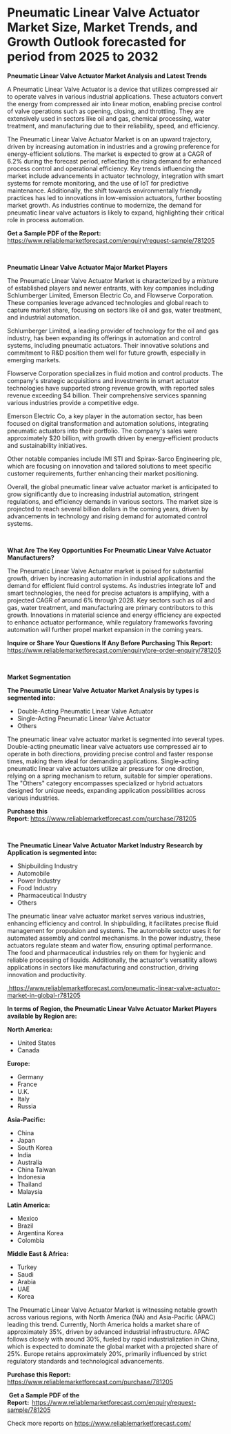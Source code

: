 <p><h1>Pneumatic Linear Valve Actuator Market Size, Market Trends, and Growth Outlook forecasted for period from 2025 to 2032</h1></p><p><strong>Pneumatic Linear Valve Actuator Market Analysis and Latest Trends</strong></p>
<p><p>A Pneumatic Linear Valve Actuator is a device that utilizes compressed air to operate valves in various industrial applications. These actuators convert the energy from compressed air into linear motion, enabling precise control of valve operations such as opening, closing, and throttling. They are extensively used in sectors like oil and gas, chemical processing, water treatment, and manufacturing due to their reliability, speed, and efficiency.</p><p>The Pneumatic Linear Valve Actuator Market is on an upward trajectory, driven by increasing automation in industries and a growing preference for energy-efficient solutions. The market is expected to grow at a CAGR of 6.2% during the forecast period, reflecting the rising demand for enhanced process control and operational efficiency. Key trends influencing the market include advancements in actuator technology, integration with smart systems for remote monitoring, and the use of IoT for predictive maintenance. Additionally, the shift towards environmentally friendly practices has led to innovations in low-emission actuators, further boosting market growth. As industries continue to modernize, the demand for pneumatic linear valve actuators is likely to expand, highlighting their critical role in process automation.</p></p>
<p><strong>Get a Sample PDF of the Report:&nbsp;</strong> <a href="https://www.reliablemarketforecast.com/enquiry/request-sample/781205?utm_campaign=3310&utm_medium=2&utm_source=Github&utm_content=ia&utm_term=26032025&utm_id=pneumatic-linear-valve-actuator">https://www.reliablemarketforecast.com/enquiry/request-sample/781205</a></p>
<p>&nbsp;</p>
<p><strong>Pneumatic Linear Valve Actuator Major Market Players</strong></p>
<p><p>The Pneumatic Linear Valve Actuator Market is characterized by a mixture of established players and newer entrants, with key companies including Schlumberger Limited, Emerson Electric Co, and Flowserve Corporation. These companies leverage advanced technologies and global reach to capture market share, focusing on sectors like oil and gas, water treatment, and industrial automation.</p><p>Schlumberger Limited, a leading provider of technology for the oil and gas industry, has been expanding its offerings in automation and control systems, including pneumatic actuators. Their innovative solutions and commitment to R&D position them well for future growth, especially in emerging markets.</p><p>Flowserve Corporation specializes in fluid motion and control products. The company's strategic acquisitions and investments in smart actuator technologies have supported strong revenue growth, with reported sales revenue exceeding $4 billion. Their comprehensive services spanning various industries provide a competitive edge.</p><p>Emerson Electric Co, a key player in the automation sector, has been focused on digital transformation and automation solutions, integrating pneumatic actuators into their portfolio. The company's sales were approximately $20 billion, with growth driven by energy-efficient products and sustainability initiatives.</p><p>Other notable companies include IMI STI and Spirax-Sarco Engineering plc, which are focusing on innovation and tailored solutions to meet specific customer requirements, further enhancing their market positioning.</p><p>Overall, the global pneumatic linear valve actuator market is anticipated to grow significantly due to increasing industrial automation, stringent regulations, and efficiency demands in various sectors. The market size is projected to reach several billion dollars in the coming years, driven by advancements in technology and rising demand for automated control systems.</p></p>
<p>&nbsp;</p>
<p><strong>What Are The Key Opportunities For Pneumatic Linear Valve Actuator Manufacturers?</strong></p>
<p><p>The Pneumatic Linear Valve Actuator market is poised for substantial growth, driven by increasing automation in industrial applications and the demand for efficient fluid control systems. As industries integrate IoT and smart technologies, the need for precise actuators is amplifying, with a projected CAGR of around 6% through 2028. Key sectors such as oil and gas, water treatment, and manufacturing are primary contributors to this growth. Innovations in material science and energy efficiency are expected to enhance actuator performance, while regulatory frameworks favoring automation will further propel market expansion in the coming years.</p></p>
<p><strong>Inquire or Share Your Questions If Any Before Purchasing This Report:</strong> <a href="https://www.reliablemarketforecast.com/enquiry/pre-order-enquiry/781205?utm_campaign=3310&utm_medium=2&utm_source=Github&utm_content=ia&utm_term=26032025&utm_id=pneumatic-linear-valve-actuator">https://www.reliablemarketforecast.com/enquiry/pre-order-enquiry/781205</a></p>
<p>&nbsp;</p>
<p><strong>Market Segmentation</strong></p>
<p><strong>The Pneumatic Linear Valve Actuator Market Analysis by types is segmented into:</strong></p>
<p><ul><li>Double-Acting Pneumatic Linear Valve Actuator</li><li>Single-Acting Pneumatic Linear Valve Actuator</li><li>Others</li></ul></p>
<p><p>The pneumatic linear valve actuator market is segmented into several types. Double-acting pneumatic linear valve actuators use compressed air to operate in both directions, providing precise control and faster response times, making them ideal for demanding applications. Single-acting pneumatic linear valve actuators utilize air pressure for one direction, relying on a spring mechanism to return, suitable for simpler operations. The "Others" category encompasses specialized or hybrid actuators designed for unique needs, expanding application possibilities across various industries.</p></p>
<p><strong>Purchase this Report:&nbsp;</strong><a href="https://www.reliablemarketforecast.com/purchase/781205?utm_campaign=3310&utm_medium=2&utm_source=Github&utm_content=ia&utm_term=26032025&utm_id=pneumatic-linear-valve-actuator">https://www.reliablemarketforecast.com/purchase/781205</a></p>
<p>&nbsp;</p>
<p><strong>The Pneumatic Linear Valve Actuator Market Industry Research by Application is segmented into:</strong></p>
<p><ul><li>Shipbuilding Industry</li><li>Automobile</li><li>Power Industry</li><li>Food Industry</li><li>Pharmaceutical Industry</li><li>Others</li></ul></p>
<p><p>The pneumatic linear valve actuator market serves various industries, enhancing efficiency and control. In shipbuilding, it facilitates precise fluid management for propulsion and systems. The automobile sector uses it for automated assembly and control mechanisms. In the power industry, these actuators regulate steam and water flow, ensuring optimal performance. The food and pharmaceutical industries rely on them for hygienic and reliable processing of liquids. Additionally, the actuator's versatility allows applications in sectors like manufacturing and construction, driving innovation and productivity.</p></p>
<p><a href="https://www.reliablemarketforecast.com/pneumatic-linear-valve-actuator-market-in-global-r781205?utm_campaign=3310&utm_medium=2&utm_source=Github&utm_content=ia&utm_term=26032025&utm_id=pneumatic-linear-valve-actuator">&nbsp;https://www.reliablemarketforecast.com/pneumatic-linear-valve-actuator-market-in-global-r781205</a></p>
<p><strong>In terms of Region, the Pneumatic Linear Valve Actuator Market Players available by Region are:</strong></p>
<p>
    <p> <strong> North America: </strong>
        <ul>
            <li>United States</li>
            <li>Canada</li>
        </ul>
        </p> 
    <p> <strong> Europe: </strong>
        <ul>
            <li>Germany</li>
            <li>France</li>
            <li>U.K.</li>
            <li>Italy</li>
            <li>Russia</li>
        </ul>
        </p> 
    <p> <strong> Asia-Pacific: </strong>
        <ul>
            <li>China</li>
            <li>Japan</li>
            <li>South Korea</li>
            <li>India</li>
            <li>Australia</li>
            <li>China Taiwan</li>
            <li>Indonesia</li>
            <li>Thailand</li>
            <li>Malaysia</li>
        </ul>
        </p> 
    <p> <strong> Latin America: </strong>
        <ul>
            <li>Mexico</li>
            <li>Brazil</li>
            <li>Argentina Korea</li>
            <li>Colombia</li>
        </ul>
        </p> 
    <p> <strong> Middle East & Africa: </strong>
        <ul>
            <li>Turkey</li>
            <li>Saudi</li>
            <li>Arabia</li>
            <li>UAE</li>
            <li>Korea</li>
        </ul>
    </p>
    </p>
<p><p>The Pneumatic Linear Valve Actuator Market is witnessing notable growth across various regions, with North America (NA) and Asia-Pacific (APAC) leading this trend. Currently, North America holds a market share of approximately 35%, driven by advanced industrial infrastructure. APAC follows closely with around 30%, fueled by rapid industrialization in China, which is expected to dominate the global market with a projected share of 25%. Europe retains approximately 20%, primarily influenced by strict regulatory standards and technological advancements.</p></p>
<p><strong>Purchase this Report: </strong><a href="https://www.reliablemarketforecast.com/purchase/781205?utm_campaign=3310&utm_medium=2&utm_source=Github&utm_content=ia&utm_term=26032025&utm_id=pneumatic-linear-valve-actuator">https://www.reliablemarketforecast.com/purchase/781205</a></p>
<p>&nbsp;<strong>Get a Sample PDF of the Report:&nbsp;&nbsp;</strong><a href="https://www.reliablemarketforecast.com/enquiry/request-sample/781205?utm_campaign=3310&utm_medium=2&utm_source=Github&utm_content=ia&utm_term=26032025&utm_id=pneumatic-linear-valve-actuator">https://www.reliablemarketforecast.com/enquiry/request-sample/781205</a></p>
<p><strong></strong></p>
<p>Check more reports on <a href="https://www.reliablemarketforecast.com/?utm_campaign=3310&utm_medium=2&utm_source=Github&utm_content=ia&utm_term=26032025&utm_id=pneumatic-linear-valve-actuator">https://www.reliablemarketforecast.com/</a></p>